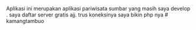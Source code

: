 Aplikasi ini merupakan aplikasi pariwisata sumbar yang masih saya develop . saya daftar server gratis ajj. trus koneksinya saya bikin php nya # kamangtambuo
